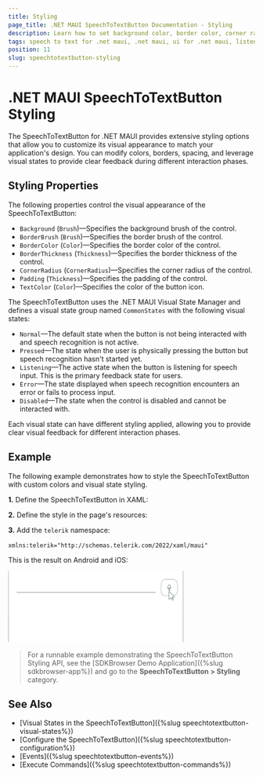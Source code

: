 ```yaml
---
title: Styling
page_title: .NET MAUI SpeechToTextButton Documentation - Styling
description: Learn how to set background color, border color, corner radius, and other properties of the SpeechToTextButton for .NET MAUI.
tags: speech to text for .net maui, .net maui, ui for .net maui, listening state
position: 11
slug: speechtotextbutton-styling
---
```


# .NET MAUI SpeechToTextButton Styling

The SpeechToTextButton for .NET MAUI provides extensive styling options that allow you to customize its visual appearance to match your application's design. You can modify colors, borders, spacing, and leverage visual states to provide clear feedback during different interaction phases.

## Styling Properties

The following properties control the visual appearance of the SpeechToTextButton:

* `Background` (`Brush`)&mdash;Specifies the background brush of the control.
* `BorderBrush` (`Brush`)&mdash;Specifies the border brush of the control.
* `BorderColor` (`Color`)&mdash;Specifies the border color of the control.
* `BorderThickness` (`Thickness`)&mdash;Specifies the border thickness of the control.
* `CornerRadius` (`CornerRadius`)&mdash;Specifies the corner radius of the control.
* `Padding` (`Thickness`)&mdash;Specifies the padding of the control.
* `TextColor` (`Color`)&mdash;Specifies the color of the button icon.

The SpeechToTextButton uses the .NET MAUI Visual State Manager and defines a visual state group named `CommonStates` with the following visual states:

* `Normal`&mdash;The default state when the button is not being interacted with and speech recognition is not active.
* `Pressed`&mdash;The state when the user is physically pressing the button but speech recognition hasn't started yet.
* `Listening`&mdash;The active state when the button is listening for speech input. This is the primary feedback state for users.
* `Error`&mdash;The state displayed when speech recognition encounters an error or fails to process input.
* `Disabled`&mdash;The state when the control is disabled and cannot be interacted with.

Each visual state can have different styling applied, allowing you to provide clear visual feedback for different interaction phases.

## Example

The following example demonstrates how to style the SpeechToTextButton with custom colors and visual state styling.

**1.** Define the SpeechToTextButton in XAML:

<snippet id='speechtotext-styling' />

**2.** Define the style in the page's resources:

<snippet id='speechtotext-styling-resource' />

**3.** Add the `telerik` namespace:

```XAML
xmlns:telerik="http://schemas.telerik.com/2022/xaml/maui"
```

This is the result on Android and iOS:

![.NET MAUI SpeechToTextButton Visual States](images/speechtotextbutton-styling.gif "SpeechToTextButton for .NET MAUI")

> For a runnable example demonstrating the SpeechToTextButton Styling API, see the [SDKBrowser Demo Application]({%slug sdkbrowser-app%}) and go to the **SpeechToTextButton > Styling** category.

## See Also

- [Visual States in the SpeechToTextButton]({%slug speechtotextbutton-visual-states%})
- [Configure the SpeechToTextButton]({%slug speechtotextbutton-configuration%})
- [Events]({%slug speechtotextbutton-events%})
- [Execute Commands]({%slug speechtotextbutton-commands%})
